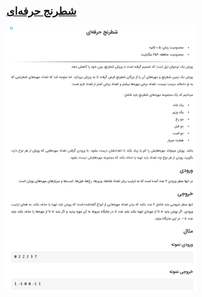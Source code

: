 # [شطرنج حرفه‌ای](https://quera.ir/problemset/contest/2636/)

![github-octocat](https://github.com/kasrazarei39/Quera-Answers/blob/main/Questions/contest/%D8%B4%D8%B7%D8%B1%D9%86%D8%AC%20%D8%AD%D8%B1%D9%81%D9%87%E2%80%8C%D8%A7%DB%8C-2636/question.png)
